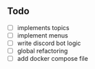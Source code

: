 ## Todo

- [ ] implements topics
- [ ] implement menus
- [ ] write discord bot logic
- [ ] global refactoring
- [ ] add docker compose file
